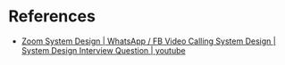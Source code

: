 # References

- [Zoom System Design | WhatsApp / FB Video Calling System Design | System Design Interview Question | youtube](https://www.youtube.com/watch?v=G32ThJakeHk)
